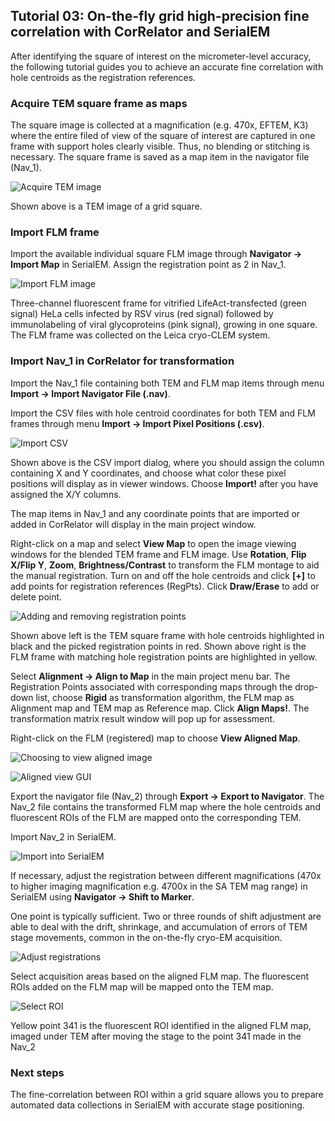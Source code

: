 ## Tutorial 03: On-the-fly grid high-precision fine correlation with CorRelator and SerialEM

After identifying the square of interest on the micrometer-level accuracy, the following tutorial guides you to achieve an accurate fine correlation with hole centroids as the registration references.

### Acquire TEM square frame as maps
The square image is collected at a magnification (e.g. 470x, EFTEM, K3) where the entire filed of view of the square of interest are captured in one frame with support holes clearly visible. Thus, no blending or stitching is necessary. The square frame is saved as a map item in the navigator file (Nav_1). 

![Acquire TEM image](images/on_the_fly/step1_acquire_tem.png)

Shown above is a TEM image of a grid square.

### Import FLM frame
Import the available individual square FLM image through **Navigator -> Import Map** in SerialEM. Assign the registration point as 2 in Nav_1.

![Import FLM image](images/on_the_fly/step2_import_flm.png)

Three-channel fluorescent frame for vitrified LifeAct-transfected (green signal) HeLa cells infected by RSV virus (red signal) followed by immunolabeling of viral glycoproteins (pink signal), growing in one square. The FLM frame was collected on the Leica cryo-CLEM system. 

### Import Nav_1 in CorRelator for transformation

Import the Nav_1 file containing both TEM and FLM map items through menu **Import -> Import Navigator File (.nav)**. 

Import the CSV files with hole centroid coordinates for both TEM and FLM frames through menu **Import -> Import Pixel Positions (.csv)**.

![Import CSV](images/on_the_fly/step3_import_csv.png)

Shown above is the CSV import dialog, where you should assign the column containing X and Y coordinates, and choose what color these pixel positions will display as in viewer windows. Choose **Import!** after you have assigned the X/Y columns.

The map items in Nav_1 and any coordinate points that are imported or added in CorRelator will display in the main project window. 

Right-click on a map and select **View Map** to open the image viewing windows for the blended TEM frame and FLM image. Use **Rotation**, **Flip X/Flip Y**, **Zoom**, **Brightness/Contrast** to transform the FLM montage to aid the manual registration. Turn on and off the hole centroids and click **[+]** to add points for registration references (RegPts). Click **Draw/Erase** to add or delete point.

![Adding and removing registration points](images/on_the_fly/step4_add_remove_points.png)

Shown above left is the TEM square frame with hole centroids highlighted in black and the picked registration points in red. Shown above right is the FLM frame with matching hole registration points are highlighted in yellow. 

Select **Alignment -> Align to Map** in the main project menu bar. The Registration Points associated with corresponding maps through the drop-down list, choose **Rigid** as transformation algorithm, the FLM map as Alignment map and TEM map as Reference map. Click **Align Maps!**. The transformation matrix result window will pop up for assessment. 

Right-click on the FLM (registered) map to choose **View Aligned Map**. 

![Choosing to view aligned image](images/on_the_fly/step5_view_aligned.png)

![Aligned view GUI](images/on_the_fly/step5_aligned_gui.png)

Export the navigator file (Nav_2) through **Export -> Export to Navigator**. The Nav_2 file contains the transformed FLM map where the hole centroids and fluorescent ROIs of the FLM are mapped onto the corresponding TEM. 

Import Nav_2 in SerialEM.

![Import into SerialEM](images/on_the_fly/step6_import_serialem.png)

If necessary, adjust the registration between different magnifications (470x to higher imaging magnification e.g. 4700x in the SA TEM mag range) in SerialEM using **Navigator -> Shift to Marker**. 

One point is typically sufficient. Two or three rounds of shift adjustment are able to deal with the drift, shrinkage, and accumulation of errors of TEM stage movements, common in the on-the-fly cryo-EM acquisition. 

![Adjust registrations](images/on_the_fly/step7_adjust_registration_serialem.png)

Select acquisition areas based on the aligned FLM map. The fluorescent ROIs added on the FLM map will be mapped onto the TEM map.

![Select ROI](images/on_the_fly/step8_select_roi.png)

Yellow point 341 is the fluorescent ROI identified in the aligned FLM map, imaged under TEM after moving the stage to the point 341 made in the Nav_2

### Next steps
The fine-correlation between ROI within a grid square allows you to prepare automated data collections in SerialEM with accurate stage positioning.